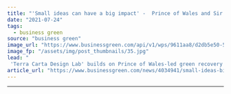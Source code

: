 ```yaml
---
title: "'Small ideas can have a big impact' -  Prince of Wales and Sir Jony Ive launch green design competition"
date: "2021-07-24"
tags: 
  - business green
source: "business green"
image_url: "https://www.businessgreen.com/api/v1/wps/9611aa8/d2db5e50-5fe4-46f5-a5f9-9efe65e563b9/1/Prince-of-Wales-185x114.jpg"
image_fp: "/assets/img/post_thumbnails/35.jpg"
lead: "
 'Terra Carta Design Lab' builds on Prince of Wales-led green recovery charter launched earlier this year ..."
article_url: "https://www.businessgreen.com/news/4034941/small-ideas-big-impact-prince-wales-sir-jony-ive-launch-green-design-competition"
---
```


---
